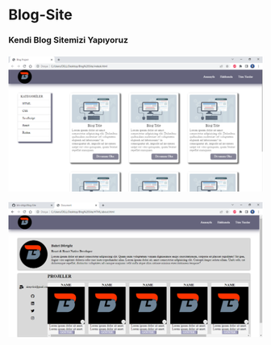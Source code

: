 # Blog-Site

<h3>Kendi Blog Sitemizi Yapıyoruz<h3>

![](./ASENTS/IMAGE/Blog-site.png)

![](./ASENTS/IMAGE/Blog_site%201.png)

